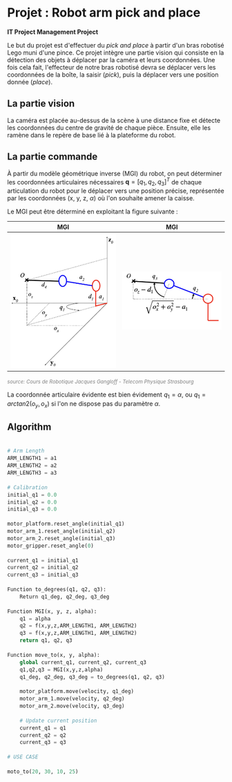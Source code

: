 # Projet : Robot arm pick and place

**IT Project Management Project**

Le but du projet est d'effectuer du *pick and place* à partir d'un bras robotisé Lego muni d'une pince. Ce projet intègre une partie vision qui consiste en la détection des objets à déplacer par la caméra et leurs coordonnées. Une fois cela fait, l'effecteur de notre bras robotisé devra se déplacer vers les coordonnées de la boîte, la saisir (*pick*), puis la déplacer vers une position donnée (*place*).

## La partie vision

La caméra est placée au-dessus de la scène à une distance fixe et détecte les coordonnées du centre de gravité de chaque pièce. Ensuite, elle les ramène dans le repère de base lié à la plateforme du robot.

## La partie commande

À partir du modèle géométrique inverse (MGI) du robot, on peut déterminer les coordonnées articulaires nécessaires $\mathbf{q} = [q_1, q_2, q_3]^T$ de chaque articulation du robot pour le déplacer vers une position précise, représentée par les coordonnées (x, y, z, $\alpha$) où l'on souhaite amener la caisse.

Le MGI peut être déterminé en exploitant la figure suivante :



| MGI | MGI |
|:------------------:|:------------------:|
| ![Description de l'image 1](mgi_1.png) | ![Description de l'image 2](mgi_2.png) |

<span style="color:gray"><small>*source: Cours de Robotique Jacques Gangloff - Telecom Physique Strasbourg*</small></span>

La coordonnée articulaire évidente est bien évidement $q_1 = \alpha$, ou $q_1 = arctan2 (o_y,o_x)$ si l'on ne dispose pas du paramètre $\alpha$.

## Algorithm

```python

# Arm Length
ARM_LENGTH1 = a1
ARM_LENGTH2 = a2
ARM_LENGTH3 = a3

# Calibration
initial_q1 = 0.0
initial_q2 = 0.0
initial_q3 = 0.0

motor_platform.reset_angle(initial_q1)
motor_arm_1.reset_angle(initial_q2)
motor_arm_2.reset_angle(initial_q3)
motor_gripper.reset_angle(0)

current_q1 = initial_q1
current_q2 = initial_q2
current_q3 = initial_q3

Function to_degrees(q1, q2, q3):
    Return q1_deg, q2_deg, q3_deg

Function MGI(x, y, z, alpha):
    q1 = alpha
    q2 = f(x,y,z,ARM_LENGTH1, ARM_LENGTH2)
    q3 = f(x,y,z,ARM_LENGTH1, ARM_LENGTH2)
    return q1, q2, q3

Function move_to(x, y, alpha):
    global current_q1, current_q2, current_q3
    q1,q2,q3 = MGI(x,y,z,alpha)
    q1_deg, q2_deg, q3_deg = to_degrees(q1, q2, q3)

    motor_platform.move(velocity, q1_deg)
    motor_arm_1.move(velocity, q2_deg)
    motor_arm_2.move(velocity, q3_deg)

    # Update current position
    current_q1 = q1
    current_q2 = q2
    current_q3 = q3

# USE CASE

moto_to(20, 30, 10, 25)

```
